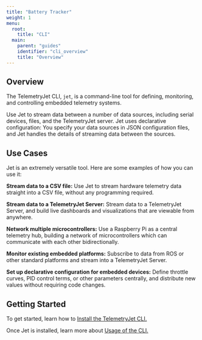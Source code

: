 ```yaml
---
title: "Battery Tracker"
weight: 1
menu:
  root:
    title: "CLI"
  main:
    parent: "guides"
    identifier: "cli_overview"
    title: "Overview"
---
```


## Overview

The TelemetryJet CLI, `jet`, is a command-line tool for defining, monitoring, and controlling embedded telemetry systems.

Use Jet to stream data between a number of data sources, including serial devices, files, and the TelemetryJet server. Jet uses declarative configuration: You specify your data sources in JSON configuration files, and Jet handles the details of streaming data between the sources.

## Use Cases

Jet is an extremely versatile tool. Here are some examples of how you can use it:

**Stream data to a CSV file:** Use Jet to stream hardware telemetry data straight into a CSV file, without any programming required.

**Stream data to a TelemetryJet Server:** Stream data to a TelemetryJet Server, and build live dashboards and visualizations that are viewable from anywhere.

**Network multiple microcontrollers:** Use a Raspberry Pi as a central telemetry hub, building a network of microcontrollers which can communicate with each other bidirectionally.

**Monitor existing embedded platforms:** Subscribe to data from ROS or other standard platforms and stream into a TelemetryJet Server.

**Set up declarative configuration for embedded devices:** Define throttle curves, PID control terms, or other parameters centrally, and distribute new values without requiring code changes.

## Getting Started

To get started, learn how to [Install the TelemetryJet CLI.](/cli/guides/installation/)

Once Jet is installed, learn more about [Usage of the CLI.](/cli/guides/usage/)